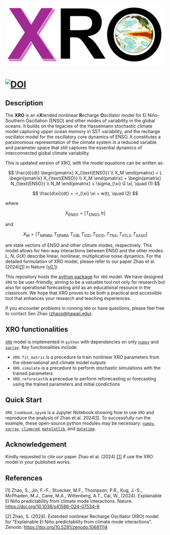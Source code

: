 [![](XRO_logo.png)](https://github.com/senclimate/XRO)

[![DOI](https://zenodo.org/badge/DOI/10.5281/zenodo.10681114.svg)](https://doi.org/10.5281/zenodo.10681114)
======

## Description

The **XRO** is an e**X**tended nonlinear **R**echarge **O**scillator model for El Niño-Southern Oscillation (ENSO) and other modes of variability in the global oceans. It builds on the legacies of the Hasselmann stochastic climate model capturing upper ocean memory in SST variability, and the recharge oscillator model for the oscillatory core dynamics of ENSO. It constitutes a parsimonious representation of the climate system in a reduced variable and parameter space that still captures the essential dynamics of interconnected global climate variability. 

This is updated version of XRO, with the model equations can be written as:

$$
\frac{d}{dt} \begin{pmatrix} X_{\text{ENSO}} \\ X_M \end{pmatrix} = L \begin{pmatrix} X_{\text{ENSO}} \\ X_M \end{pmatrix} + \begin{pmatrix} N_{\text{ENSO}} \\ N_M \end{pmatrix} + \sigma_{\xi} G \xi, \quad (1)
$$


$$
\frac{d\xi}{dt} = -r_{\xi} \xi + w(t), \quad (2)
$$


where 


$$
X_{\text{ENSO}} = [T_{\text{ENSO}}, h ]
$$


and 


$$
X_M = [T_{\text{NPMM}}, T_{\text{SPMM}}, T_{\text{IOB}}, T_{\text{IOD}}, T_{\text{SIOD}}, T_{\text{TNA}}, T_{\text{ATL3}}, T_{\text{SASD}}]
$$


are state vectors of ENSO and other climate modes, respectively. This model allows for two-way interactions between ENSO and the other modes. $L$, $N$, $G(X)$ describe linear, nonlinear, multiplicative noise dynamics. For the detailed formulation of XRO model, please refer to our paper Zhao et al. (2024)[[1]](#1) in Nature ([v0.1](https://github.com/senclimate/XRO/tree/v0.1)). 

This repository hosts the [python package](https://github.com/senclimate/XRO) for `XRO` model. We have designed `XRO` to be user-friendly, aiming to be a valuable tool not only for research but also for operational forecasting and as an educational resource in the classroom. We hope that XRO proves to be both a practical and accessible tool that enhances your research and teaching experiences. 

If you encounter problems in running `XRO` or have questions, please feel free to contact Sen Zhao (zhaos@hawaii.edu).

## XRO functionalities

[`XRO`](https://github.com/senclimate/XRO) model is implemented in `python` with dependencies on only [`numpy`](https://numpy.org/) and [`xarray`](https://docs.xarray.dev/en/stable/). Key functionalities include:

- `XRO.fit_matrix` is a precedure to train nonlinear XRO parameters from the observational and climate model outputs
- `XRO.simulate` is a precedure to perform stochastic simulations with the trained parameters
- `XRO.reforecast`is a precedue to perform reforecasting or forecasting using the trained parameters and initial condictions

## Quick Start 

`XRO_Cookbook.ipynb` is a Jupyter Notebook showing how to use `XRO` and reproduce the analysis of Zhao et al. 2024[[1]](#1). To successfully run the example, these open-source python modules may be necessary: [`numpy`](https://numpy.org/), [`xarray`](https://docs.xarray.dev/en/stable/), [`climpred`](https://climpred.readthedocs.io/en/stable/), [`matplotlib`](https://matplotlib.org/), and [`datetime`](https://docs.python.org/3/library/datetime.html). 


## Acknowledgement

Kindly requested to cite our paper Zhao et al. (2024) [[1]](#1) if use the XRO model in your published works.

## References
<a id="1">[1]</a> 
Zhao, S., Jin, F.-F., Stuecker, M.F., Thompson, P.R., Kug, J.-S., McPhaden, M.J., Cane, M.A., Wittenberg, A.T., Cai, W., (2024). Explainable El Niño predictability from climate mode interactions. Nature. https://doi.org/10.1038/s41586-024-07534-6 

<a id="2">[2]</a> 
Zhao, S. (2024). Extended nonlinear Recharge Oscillator (XRO) model for "Explainable El Niño predictability from climate mode interactions". Zenodo. https://doi.org/10.5281/zenodo.10681114
